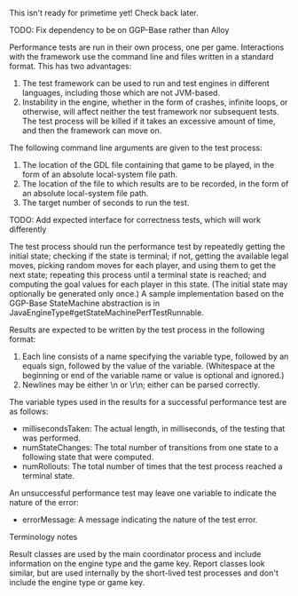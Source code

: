 This isn't ready for primetime yet! Check back later.

TODO: Fix dependency to be on GGP-Base rather than Alloy

Performance tests are run in their own process, one per game. Interactions with the framework use the command line and files written in a standard format. This has two advantages:

1. The test framework can be used to run and test engines in different languages, including those which are not JVM-based.
2. Instability in the engine, whether in the form of crashes, infinite loops, or otherwise, will affect neither the test framework nor subsequent tests. The test process will be killed if it takes an excessive amount of time, and then the framework can move on.

The following command line arguments are given to the test process:

1. The location of the GDL file containing that game to be played, in the form of an absolute local-system file path.
2. The location of the file to which results are to be recorded, in the form of an absolute local-system file path.
3. The target number of seconds to run the test.

TODO: Add expected interface for correctness tests, which will work differently

The test process should run the performance test by repeatedly getting the initial state; checking if the state is terminal; if not, getting the available legal moves, picking random moves for each player, and using them to get the next state; repeating this process until a terminal state is reached; and computing the goal values for each player in this state. (The initial state may optionally be generated only once.) A sample implementation based on the GGP-Base StateMachine abstraction is in JavaEngineType#getStateMachinePerfTestRunnable.

Results are expected to be written by the test process in the following format:

1. Each line consists of a name specifying the variable type, followed by an equals sign, followed by the value of the variable. (Whitespace at the beginning or end of the variable name or value is optional and ignored.)
2. Newlines may be either \n or \r\n; either can be parsed correctly.

The variable types used in the results for a successful performance test are as follows:

* millisecondsTaken: The actual length, in milliseconds, of the testing that was performed.
* numStateChanges: The total number of transitions from one state to a following state that were computed.
* numRollouts: The total number of times that the test process reached a terminal state.

An unsuccessful performance test may leave one variable to indicate the nature of the error:

* errorMessage: A message indicating the nature of the test error.

Terminology notes

Result classes are used by the main coordinator process and include information on the engine type and the game key. Report classes look similar, but are used internally by the short-lived test processes and don't include the engine type or game key. 
